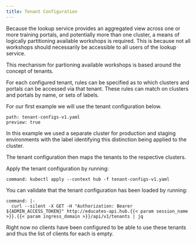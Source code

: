```yaml
---
title: Tenant Configuration
---
```


Because the lookup service provides an aggregated view across one or more
training portals, and potentially more than one cluster, a means of logically
partitioning available workshops is required. This is because not all workshops
should necessarily be accessible to all users of the lookup service.

This mechanism for partioning available workshops is based around the concept
of tenants.

For each configured tenant, rules can be specified as to which clusters and
portals can be accessed via that tenant. These rules can match on clusters and
portals by name, or sets of labels.

For our first example we will use the tenant configuration below.

```files:copy-file
path: tenant-configs-v1.yaml
preview: true
```

In this example we used a separate cluster for production and staging
environments with the label identifying this distinction being applied to the
cluster.

The tenant configuration then maps the tenants to the respective clusters.

Apply the tenant configuration by running:

```terminal:execute
command: kubectl apply --context hub -f tenant-configs-v1.yaml
```

You can validate that the tenant configuration has been loaded by running:

```terminal:execute
command: |-
  curl --silent -X GET -H "Authorization: Bearer ${ADMIN_ACCESS_TOKEN}" http://educates-api.hub.{{< param session_name >}}.{{< param ingress_domain >}}/api/v1/tenants | jq
```

Right now no clients have been configured to be able to use these tenants and
thus the list of clients for each is empty.
